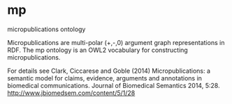 # mp
micropublications ontology

Micropublications are multi-polar (+,-,0) argument graph representations in RDF. The mp ontology is an OWL2 vocabulary for 
constructing micropublications. 

For details see Clark, Ciccarese and Goble (2014) Micropublications: a semantic model for claims, evidence, arguments and annotations 
in biomedical communications. Journal of Biomedical Semantics 2014, 5:28. http://www.jbiomedsem.com/content/5/1/28
